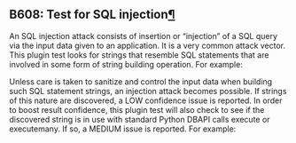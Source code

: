 ## B608: Test for SQL injection<a href="#b608-test-for-sql-injection" class="headerlink" title="Permalink to this headline">¶</a>

An SQL injection attack consists of insertion or “injection” of a SQL
query via the input data given to an application. It is a very common
attack vector. This plugin test looks for strings that resemble SQL
statements that are involved in some form of string building operation.
For example:

Unless care is taken to sanitize and control the input data when
building such SQL statement strings, an injection attack becomes
possible. If strings of this nature are discovered, a LOW confidence
issue is reported. In order to boost result confidence, this plugin test
will also check to see if the discovered string is in use with standard
Python DBAPI calls execute or executemany. If so, a MEDIUM issue is
reported. For example:
